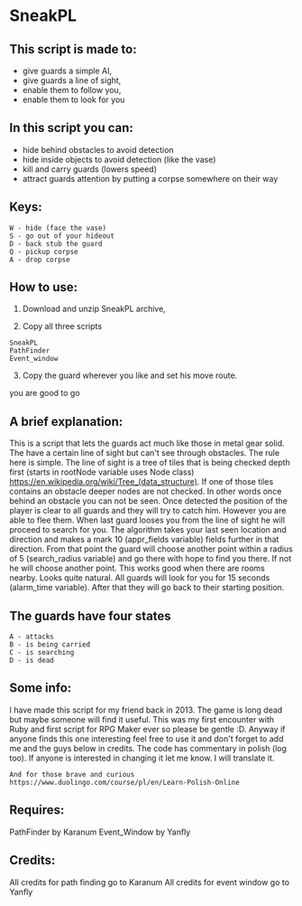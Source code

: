 # SneakPL

## This script is made to:


- give guards a simple AI,
- give guards a line of sight,
- enable them to follow you,
- enable them to look for you
 


## In this script you can:


- hide behind obstacles to avoid detection
- hide inside objects to avoid detection (like the vase)
- kill and carry guards (lowers speed)
- attract guards attention by putting a corpse somewhere on their way


## Keys:

```
W - hide (face the vase)
S - go out of your hideout
D - back stub the guard
Q - pickup corpse
A - drop corpse
```

## How to use:


1. Download and unzip SneakPL archive,


2. Copy all three scripts

```
SneakPL
PathFinder
Event_window
```

3. Copy the guard wherever you like and set his move route.


you are good to go


## A brief explanation:


This is a script that lets the guards act much like those in metal gear solid. The have a certain line of sight but can't see through obstacles. The rule here is simple. The line of sight is a tree of tiles that is being checked depth first (starts in rootNode variable uses Node class) https://en.wikipedia.org/wiki/Tree_(data_structure). If one of those tiles contains an obstacle deeper nodes are not checked. In other words once behind an obstacle you can not be seen. Once detected the position of the player is clear to all guards and they will try to catch him. However you are able to flee them. When last guard looses you from the line of sight he will proceed to search for you. The algorithm takes your last seen location and direction and makes a mark 10 (appr_fields variable) fields  further in that direction. From that point the guard will choose another point within a radius of 5 (search_radius variable) and go there with hope to find you there. If not he will choose another point. This works good when there are rooms nearby. Looks quite natural. All guards will look for you for 15 seconds (alarm_time variable). After that they will go back to their starting position.


## The guards have four states

```
A - attacks
B - is being carried
C - is searching 
D - is dead
```

## Some info:


I have made this script for my friend back in 2013. The game is long dead but maybe someone will find it useful. This was my first encounter with Ruby and first script for RPG Maker ever so please be gentle :D. Anyway if anyone finds this one interesting feel free to use it and don't forget to add me and the guys below in credits. The code has commentary in polish (log too). If anyone is interested in changing it let me know. I will translate it. 

```
And for those brave and curious https://www.duolingo.com/course/pl/en/Learn-Polish-Online
```


## Requires:


PathFinder by Karanum
Event_Window by Yanfly


## Credits:


All credits for path finding go to Karanum
All credits for event window go to Yanfly